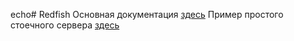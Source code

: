 echo# Redfish
Основная документация [здесь](https://redfish.dmtf.org)
Пример простого стоечного сервера [здесь](https://redfish.dmtf.org/redfish/mockups/v1/1206)